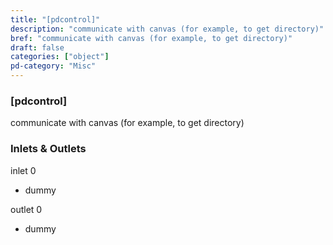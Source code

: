 ```yaml
---
title: "[pdcontrol]"
description: "communicate with canvas (for example, to get directory)"
bref: "communicate with canvas (for example, to get directory)"
draft: false
categories: ["object"]
pd-category: "Misc"
---
```


### [pdcontrol]

communicate with canvas (for example, to get directory)

### Inlets & Outlets

inlet 0

 - dummy

outlet 0

 - dummy
 

